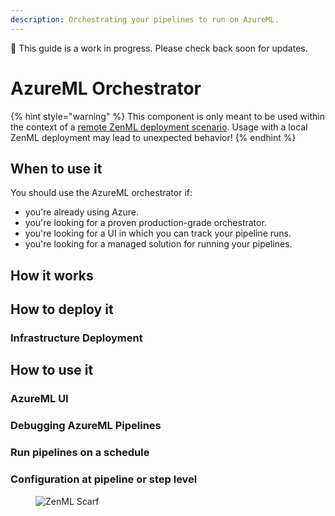 ```yaml
---
description: Orchestrating your pipelines to run on AzureML.
---
```


🚧 This guide is a work in progress. Please check back soon for updates.

# AzureML Orchestrator

{% hint style="warning" %}
This component is only meant to be used within the context of a [remote ZenML deployment scenario](../../getting-started/deploying-zenml/README.md). Usage with a local ZenML deployment may lead to unexpected behavior!
{% endhint %}

## When to use it

You should use the AzureML orchestrator if:

* you're already using Azure.
* you're looking for a proven production-grade orchestrator.
* you're looking for a UI in which you can track your pipeline runs.
* you're looking for a managed solution for running your pipelines.

## How it works

## How to deploy it

### Infrastructure Deployment

## How to use it

### AzureML UI

### Debugging AzureML Pipelines

### Run pipelines on a schedule

### Configuration at pipeline or step level

<!-- For scarf -->
<figure><img alt="ZenML Scarf" referrerpolicy="no-referrer-when-downgrade" src="https://static.scarf.sh/a.png?x-pxid=f0b4f458-0a54-4fcd-aa95-d5ee424815bc" /></figure>
